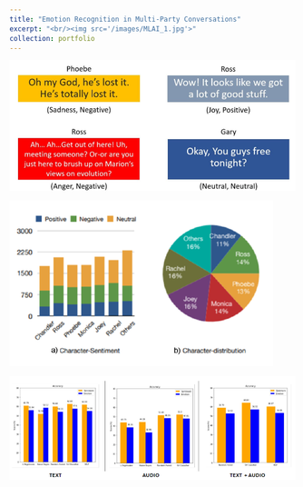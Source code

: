 ```yaml
---
title: "Emotion Recognition in Multi-Party Conversations"
excerpt: "<br/><img src='/images/MLAI_1.jpg'>"
collection: portfolio
---
```


![](/images/mlai_1.png)


![](/images/mlai_2.png)


![](/images/mlai_results.png)
